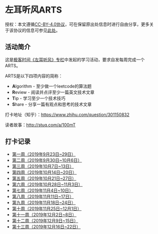 # 左耳听风ARTS

授权：本文遵循[CC-BY-4.0协议](LICENSE)，可在保留原出处信息时进行自由分享，更多关于该协议的信息可参见[此处](https://creativecommons.org/licenses/by/4.0/deed.zh)。

## 活动简介

这是[极客时间《左耳听风》专栏](https://time.geekbang.org/column/intro/48)中发起的学习活动，要求自发每周完成一个ARTS。

ARTS是以下四项内容的简称：
* **A**lgorithm - 至少做一个leetcode的算法题
* **R**eview - 阅读并点评至少一篇英文技术文章
* **T**ip - 学习至少一个技术技巧
* **S**hare - 分享一篇有观点和思考的技术文章

打卡地址（知乎）：<https://www.zhihu.com/question/301150832>

读者故事：<http://stuq.com/a/100mT>

## 打卡记录

* [第一周（2019年9月23日~29日）](week-001.md)
* [第二周（2019年9月30日~10月6日）](week-002.md)
* [第三周（2019年10月7日~13日）](week-003.md)
* [第四周（2019年10月14日~20日）](week-004.md)
* [第五周（2019年10月21日~27日）](week-005.md)
* [第六周（2019年10月28日~11月3日）](week-006.md)
* [第七周（2019年11月4日~10日）](week-007.md)
* [第八周（2019年11月11日~17日）](week-008.md)
* [第九周（2019年11月18日~24日）](week-009.md)
* [第十周（2019年11月25日~12月1日）](week-010.md)
* [第十一周（2019年12月2日~8日）](week-011.md)
* [第十二周（2019年12月9日~15日）](week-012.md)
* [第十三周（2019年12月16日~22日）](week-013.md)
